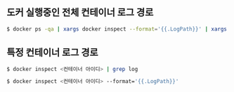 


## 도커 실행중인 전체 컨테이너 로그 경로 
```bash
$ docker ps -qa | xargs docker inspect --format='{{.LogPath}}' | xargs ls -hl
```  

## 특정 컨테이너 로그 경로
```bash
$ docker inspect <컨테이너 아이디> | grep log

$ docker inspect <컨테이너 아이디> --format='{{.LogPath}}'
```